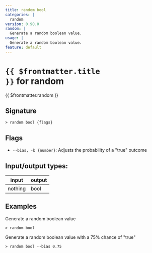 ```yaml
---
title: random bool
categories: |
  random
version: 0.90.0
random: |
  Generate a random boolean value.
usage: |
  Generate a random boolean value.
feature: default
---
```


<!-- This file is automatically generated. Please edit the command in https://github.com/nushell/nushell instead. -->

# <code>{{ $frontmatter.title }}</code> for random

<div class='command-title'>{{ $frontmatter.random }}</div>

## Signature

`> random bool {flags} `

## Flags

- `--bias, -b {number}`: Adjusts the probability of a "true" outcome

## Input/output types:

| input   | output |
| ------- | ------ |
| nothing | bool   |

## Examples

Generate a random boolean value

```nushell
> random bool

```

Generate a random boolean value with a 75% chance of "true"

```nushell
> random bool --bias 0.75

```
